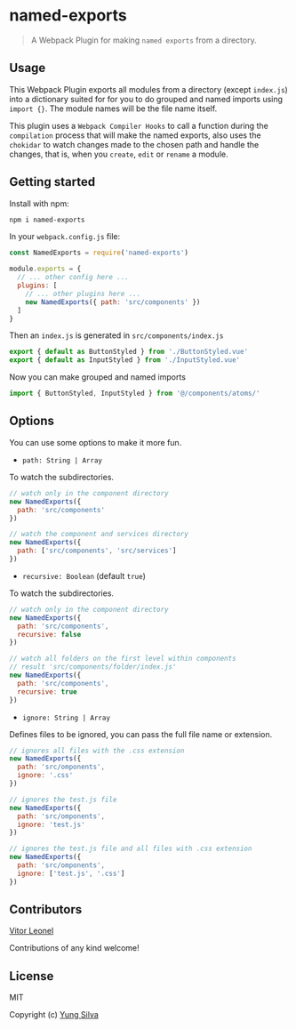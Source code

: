 # named-exports

> A Webpack Plugin for making `named exports` from a directory.

## Usage

This Webpack Plugin exports all modules from a directory (except `index.js`) into a dictionary suited for for you to do grouped and named imports using `import {}`. The module names will be the file name itself.

This plugin uses a `Webpack Compiler Hooks` to call a function during the `compilation` process that will make the named exports, also uses the `chokidar` to watch changes made to the chosen path and handle the changes, that is, when you `create`, `edit` or `rename` a module.

## Getting started

Install with npm:

```bash
npm i named-exports
```

In your `webpack.config.js` file:

```js
const NamedExports = require('named-exports')

module.exports = {
  // ... other config here ...
  plugins: [
    // ... other plugins here ...
    new NamedExports({ path: 'src/components' })
  ]
}
```

Then an `index.js` is generated in `src/components/index.js`

```js
export { default as ButtonStyled } from './ButtonStyled.vue'
export { default as InputStyled } from './InputStyled.vue'
```

Now you can make grouped and named imports

```js
import { ButtonStyled, InputStyled } from '@/components/atoms/'
```

## Options

You can use some options to make it more fun.

- `path: String | Array`

To watch the subdirectories.

  ```js
  // watch only in the component directory
  new NamedExports({
    path: 'src/components'
  })

  // watch the component and services directory
  new NamedExports({
    path: ['src/components', 'src/services']
  })
  ```


- `recursive: Boolean` (default `true`)

To watch the subdirectories.

  ```js
  // watch only in the component directory
  new NamedExports({
    path: 'src/components',
    recursive: false
  })

  // watch all folders on the first level within components
  // result 'src/components/folder/index.js'
  new NamedExports({
    path: 'src/components',
    recursive: true
  })
  ```

- `ignore: String | Array`

Defines files to be ignored, you can pass the full file name or extension.

  ```js
  // ignores all files with the .css extension
  new NamedExports({
    path: 'src/omponents',
    ignore: '.css'
  })

  // ignores the test.js file
  new NamedExports({
    path: 'src/omponents',
    ignore: 'test.js'
  })

  // ignores the test.js file and all files with .css extension
  new NamedExports({
    path: 'src/omponents',
    ignore: ['test.js', '.css']
  })
  ```


## Contributors

[Vitor Leonel](https://github.com/vitorleonel/)

Contributions of any kind welcome!


## License

MIT

Copyright (c) [Yung Silva](https://yungsilva.com)
